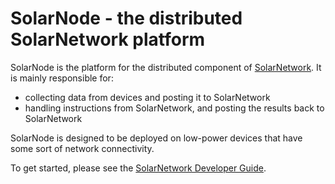 # SolarNode - the distributed SolarNetwork platform

SolarNode is the platform for the distributed component of [SolarNetwork][sn]. It is
mainly responsible for:

 * collecting data from devices and posting it to SolarNetwork
 * handling instructions from SolarNetwork, and posting the results back to SolarNetwork

SolarNode is designed to be deployed on low-power devices that have some sort of network
connectivity.

To get started, please see the [SolarNetwork Developer Guide][dev-guide].

 [dev-guide]: https://github.com/SolarNetwork/solarnetwork/wiki/Developer-Guide
 [sn]: https://solarnetwork.net/
